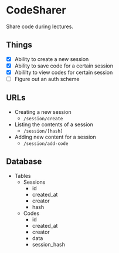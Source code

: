 # CodeSharer

Share code during lectures.

## Things

- [x] Ability to create a new session
- [x] Ability to save code for a certain session
- [x] Abililty to view codes for certain session
- [ ] Figure out an auth scheme

## URLs

- Creating a new session
  - `/session/create`
- Listing the contents of a session
  - `/session/[hash]`
- Adding new content for a session
  - `/session/add-code`

## Database

- Tables
  - Sessions
    - id
    - created_at
    - creator
    - hash
  - Codes
    - id
    - created_at
    - creator
    - data
    - session_hash

